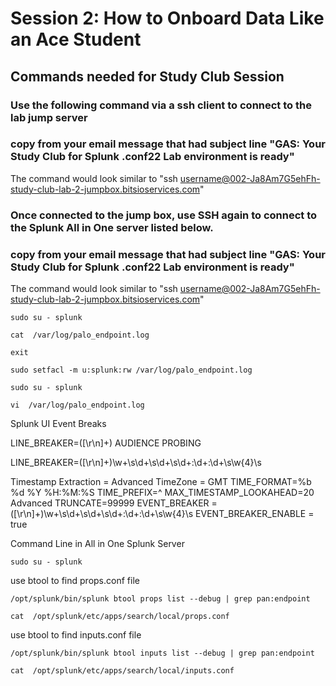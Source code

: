 # Session 2: How to Onboard Data Like an Ace Student

## Commands needed for Study Club Session

### Use the following command via a ssh client to connect to the lab jump server
### copy from your email message that had subject line "GAS: Your Study Club for Splunk .conf22 Lab environment is ready"

The command would look similar to "ssh username@002-Ja8Am7G5ehFh-study-club-lab-2-jumpbox.bitsioservices.com"

### Once connected to the jump box, use SSH again to connect to the Splunk All in One server listed below.

### copy from your email message that had subject line "GAS: Your Study Club for Splunk .conf22 Lab environment is ready"

The command would look similar to "ssh username@002-Ja8Am7G5ehFh-study-club-lab-2-jumpbox.bitsioservices.com"
```
sudo su - splunk 
```
```
cat  /var/log/palo_endpoint.log
```
```
exit
```
```
sudo setfacl -m u:splunk:rw /var/log/palo_endpoint.log
```
```
sudo su - splunk 
```
```
vi  /var/log/palo_endpoint.log
```

Splunk UI
Event Breaks

LINE_BREAKER=([\r\n]+) AUDIENCE PROBING

LINE_BREAKER=([\r\n]+)\w+\s\d+\s\d+\s\d+:\d+:\d+\s\w{4}\s

Timestamp
Extraction = Advanced
TimeZone = GMT
TIME_FORMAT=%b %d %Y %H:%M:%S
TIME_PREFIX=^
MAX_TIMESTAMP_LOOKAHEAD=20
Advanced
TRUNCATE=99999
EVENT_BREAKER = ([\r\n]+)\w+\s\d+\s\d+\s\d+:\d+:\d+\s\w{4}\s
EVENT_BREAKER_ENABLE = true

Command Line in All in One Splunk Server
```
sudo su - splunk 
```
use btool to find props.conf file 
```
/opt/splunk/bin/splunk btool props list --debug | grep pan:endpoint
```
```
cat  /opt/splunk/etc/apps/search/local/props.conf
```

use btool to find inputs.conf file 
```
/opt/splunk/bin/splunk btool inputs list --debug | grep pan:endpoint
```
```
cat  /opt/splunk/etc/apps/search/local/inputs.conf
```
